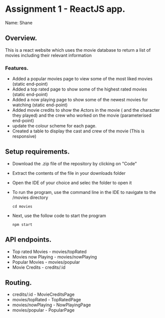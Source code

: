 # Assignment 1 - ReactJS app.

Name: Shane

## Overview.

This is a react website which uses the movie database to return a list of movies including their relevant information

### Features.
 
+ Added a popular movies page to view some of the most liked movies (static end-point)
+ Added a top rated page to show some of the highest rated movies (static end-point)
+ Added a now playing page to show some of the newest movies for watching (static end-point)
+ Added movie credits to show the Actors in the movie ( and the character they played) and the crew who worked on the movie (parameterised end-point)
+ update the colour scheme for each page.
+ Created a table to display the cast and crew of the movie (This is responsive)

## Setup requirements.

+ Download the .zip file of the repository by clicking on "Code"
+ Extract the contents of the file in your downloads folder
+ Open the IDE of your choice and selec the folder to open it

+ To run the program, use the command line in the IDE to navigate to the /movies directory

  ```
  cd movies
  ```

+ Next, use the follow code to start the program

  ```
  npm start
  ```
  
## API endpoints.

+ Top rated Movies - movies/topRated
+ Movies now Playing - movies/nowPlaying
+ Popular Movies - movies/popular
+ Movie Credits - credits/:id

## Routing.

+ credits/:id - MovieCreditsPage
+ movies/topRated - TopRatedPage
+ movies/nowPlaying - NowPlayingPage
+ movies/popular - PopularPage

